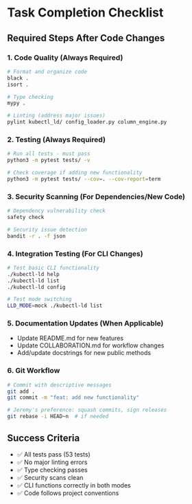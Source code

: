 # Task Completion Checklist

## Required Steps After Code Changes

### 1. Code Quality (Always Required)
```bash
# Format and organize code
black .
isort .

# Type checking
mypy .

# Linting (address major issues)
pylint kubectl_ld/ config_loader.py column_engine.py
```

### 2. Testing (Always Required)
```bash
# Run all tests - must pass
python3 -m pytest tests/ -v

# Check coverage if adding new functionality
python3 -m pytest tests/ --cov=. --cov-report=term
```

### 3. Security Scanning (For Dependencies/New Code)
```bash
# Dependency vulnerability check
safety check

# Security issue detection  
bandit -r . -f json
```

### 4. Integration Testing (For CLI Changes)
```bash
# Test basic CLI functionality
./kubectl-ld help
./kubectl-ld list
./kubectl-ld config

# Test mode switching
LLD_MODE=mock ./kubectl-ld list
```

### 5. Documentation Updates (When Applicable)
- Update README.md for new features
- Update COLLABORATION.md for workflow changes
- Add/update docstrings for new public methods

### 6. Git Workflow
```bash
# Commit with descriptive messages
git add .
git commit -m "feat: add new functionality"

# Jeremy's preference: squash commits, sign releases
git rebase -i HEAD~n  # if needed
```

## Success Criteria
- ✅ All tests pass (53 tests)
- ✅ No major linting errors
- ✅ Type checking passes
- ✅ Security scans clean
- ✅ CLI functions correctly in both modes
- ✅ Code follows project conventions